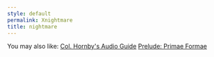 ```yaml
---
style: default
permalink: Xnightmare
title: nightmare
---
```

You may also like:
[Col. Hornby's Audio Guide](http://scp-wiki.net/col-hornby-s-audio-guide)
[Prelude: Primae Formae](http://scp-wiki.net/primae-formae)